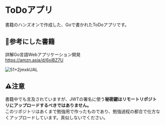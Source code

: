 # ToDoアプリ

書籍のハンズオンで作成した、Goで書かれたToDoアプリです。

## 📘参考にした書籍
詳解Go言語Webアプリケーション開発  
https://amzn.asia/d/6xiBZ7U

![51+2jmxkUAL](https://github.com/HDisc/gotodo/assets/43948163/ab07d405-06f8-4354-aede-3ea59fcbeee9)

## ⚠️注意
書籍中でも言及されていますが、JWTの署名に使う**秘密鍵はリモートリポジトリにアップロードするべきではありません。**  
このリポジトリはあくまで勉強用で作ったものであり、勉強過程の都合で仕方なくアップロードしています。真似しないでください。
